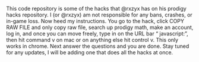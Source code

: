 This code repository is some of the hacks that @rxzyx has on his prodigy hacks repository.  I (or @rxzyx) am not responsible for any bans, crashes, or in-game loss.  Now heed my instructions. You go to the hack, click COPY RAW FILE and only copy raw file, search up prodigy math, make an account, log in, and once you can move freely, type in on the URL bar “ javascript:”, then hit command v on mac or on anything else hit control v. This only works in chrome. Next answer the questions and you are done. Stay tuned for any updates, I will be adding one that does all the hacks at once.
